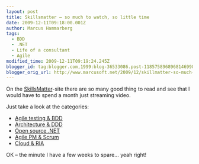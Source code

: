 ```yaml
---
layout: post
title: Skillsmatter – so much to watch, so little time
date: 2009-12-11T09:18:00.001Z
author: Marcus Hammarberg
tags:
  - BDD
  - .NET
  - Life of a consultant
  - Agile
modified_time: 2009-12-11T09:19:24.245Z
blogger_id: tag:blogger.com,1999:blog-36533086.post-1185758968968146998
blogger_orig_url: http://www.marcusoft.net/2009/12/skillmatter-so-much-to-watch-so-little.html
---
```



On the
<a href="http://skillsmatter.com" target="_blank">SkillsMatter</a>-site
there are so many good thing to read and see that I would have to spend
a month just streaming video.

Just take a look at the categories:

- <a href="http://skillsmatter.com/go/agile-testing" target="_blank">Agile
    testing &amp; BDD</a>
- <a href="http://skillsmatter.com/go/design-architecture"
    target="_blank">Architecture &amp; DDD</a>
- <a href="http://skillsmatter.com/go/open-source-dot-net"
    target="_blank">Open source .NET</a>
- <a href="http://skillsmatter.com/go/agile-scrum" target="_blank">Agile
    PM &amp; Scrum</a>
- <a href="http://skillsmatter.com/go/cloud-grid" target="_blank">Cloud
    &amp; RIA</a>

OK – the minute I have a few weeks to spare… yeah right!
